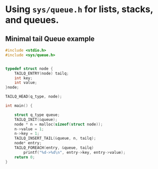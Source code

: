 # Using `sys/queue.h` for lists, stacks, and queues.

## Minimal tail Queue example

```c
#include <stdio.h>
#include <sys/queue.h>


typedef struct node {
    TAILQ_ENTRY(node) tailq;
    int key;
    int value;
}node;

TAILQ_HEAD(q_type, node);

int main() {

    struct q_type queue;
    TAILQ_INIT(&queue);
    node * n = malloc(sizeof(struct node));
    n->value = 1;
    n->key = 1;
    TAILQ_INSERT_TAIL(&queue, n, tailq);
    node* entry;
    TAILQ_FOREACH(entry, &queue, tailq)
        printf("%d->%d\n", entry->key, entry->value);
    return 0;
}
```
